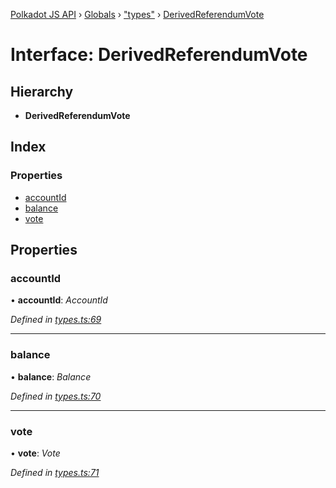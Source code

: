 [Polkadot JS API](../README.md) › [Globals](../globals.md) › ["types"](../modules/_types_.md) › [DerivedReferendumVote](_types_.derivedreferendumvote.md)

# Interface: DerivedReferendumVote

## Hierarchy

* **DerivedReferendumVote**

## Index

### Properties

* [accountId](_types_.derivedreferendumvote.md#accountid)
* [balance](_types_.derivedreferendumvote.md#balance)
* [vote](_types_.derivedreferendumvote.md#vote)

## Properties

###  accountId

• **accountId**: *AccountId*

*Defined in [types.ts:69](https://github.com/polkadot-js/api/blob/41cf32c808/packages/api-derive/src/types.ts#L69)*

___

###  balance

• **balance**: *Balance*

*Defined in [types.ts:70](https://github.com/polkadot-js/api/blob/41cf32c808/packages/api-derive/src/types.ts#L70)*

___

###  vote

• **vote**: *Vote*

*Defined in [types.ts:71](https://github.com/polkadot-js/api/blob/41cf32c808/packages/api-derive/src/types.ts#L71)*
